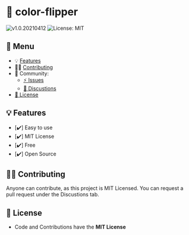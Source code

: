 # 🎨 color-flipper

![v1.0.20210412](https://img.shields.io/badge/version-v0.5-lightgray.svg?style=flat&logo=) ![License: MIT](https://img.shields.io/badge/license-MIT-brightgreen.svg?style=flat&logo=license)

## 📎 Menu

- 💡 [Features](#features)
- 👨‍💻 [Contributing](#contributing)
- 🍻 Community:
  - [⚡ Issues](https://github.com/TalkativeDiv/color-flipper/issues)
  - [💬 Discustions](https://github.com/TalkativeDiv/color-flipper/discussions/)
- [💫 License](#license)

## 💡 Features

- [✔️] Easy to use
- [✔️] MIT License
- [✔️] Free
- [✔️] Open Source

## 👨‍💻 Contributing

Anyone can contribute, as this project is MIT Licensed. You can request a pull request under the Discustions tab.

## 💫 License

- Code and Contributions have the **MIT License**
